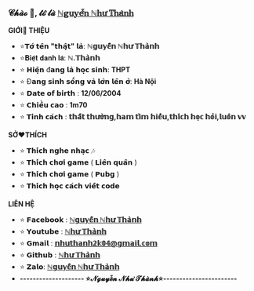 ### 𝓒𝓱𝓪̀𝓸 👋, 𝓽𝓸̛́ 𝓵𝓪̀ [ℕ𝕘𝕦𝕪𝕖̂̃𝕟 ℕ𝕙𝕦̛ 𝕋𝕙𝕒̀𝕟𝕙](https://github.com/kocoten123)
 
 **GIỚI👏 THIỆU**
- ⭐𝗧𝗼̛́ 𝘁𝗲̂𝗻 **"𝘁𝗵𝗮̣̂𝘁"** 𝗹𝗮̀: **ℕ𝕘𝕦𝕪𝕖̂̃𝕟 ℕ𝕙𝕦̛ 𝕋𝕙𝕒̀𝕟𝕙**
- ⭐𝐁𝐢𝐞̣̂𝐭 𝐝𝐚𝐧𝐡 𝐥𝐚̀: **ℕ.𝕋𝕙𝕒̀𝕟𝕙**
- ⭐ 𝗛𝗶𝗲̣̂𝗻 đ𝗮𝗻𝗴 𝗹𝗮̀ 𝗵𝗼̣𝗰 𝘀𝗶𝗻𝗵: **THPT**
- ⭐ Đ𝗮𝗻𝗴 𝘀𝗶𝗻𝗵 𝘀𝗼̂́𝗻𝗴 𝘃𝗮̀ 𝗹𝗼̛́𝗻 𝗹𝗲̂𝗻 𝗼̛̉: **Hà Nội**
- ⭐ 𝗗𝗮𝘁𝗲 𝗼𝗳 𝗯𝗶𝗿𝘁𝗵 : **12/06/2004**
- ⭐ 𝗖𝗵𝗶𝗲̂̀𝘂 𝗰𝗮𝗼 : **1m70**
- ⭐ 𝗧𝗶́𝗻𝗵 𝗰𝗮́𝗰𝗵 : **𝕥𝕙𝕒̂́𝕥 𝕥𝕙𝕦̛𝕠̛̀𝕟𝕘,𝕙𝕒𝕞 𝕥𝕚̀𝕞 𝕙𝕚𝕖̂̉𝕦,𝕥𝕙𝕚́𝕔𝕙 𝕙𝕠̣𝕔 𝕙𝕠̉𝕚,𝕝𝕦𝕠̂𝕟 𝕧𝕧**

**SỞ❤️THÍCH**

- ⭐ 𝗧𝗵𝗶́𝗰𝗵 𝗻𝗴𝗵𝗲 𝗻𝗵𝗮̣𝗰 🎶
- ⭐ 𝗧𝗵𝗶́𝗰𝗵 𝗰𝗵𝗼̛𝗶 𝗴𝗮𝗺𝗲 ( 𝗟𝗶𝗲̂𝗻 𝗾𝘂𝗮̂𝗻 )
- ⭐ 𝗧𝗵𝗶́𝗰𝗵 𝗰𝗵𝗼̛𝗶 𝗴𝗮𝗺𝗲 (  𝗣𝘂𝗯𝗴 )
- ⭐ 𝗧𝗵𝗶́𝗰𝗵 𝗵𝗼̣𝗰 𝗰𝗮́𝗰𝗵 𝘃𝗶𝗲̂́𝘁 𝗰𝗼𝗱𝗲 

**LIÊN HỆ**
- ⭐ 𝗙𝗮𝗰𝗲𝗯𝗼𝗼𝗸 : **[ℕ𝕘𝕦𝕪𝕖̂̃𝕟 ℕ𝕙𝕦̛ 𝕋𝕙𝕒̀𝕟𝕙](https://www.facebook.com/thanhdz.adminbot/)**
- ⭐ 𝗬𝗼𝘂𝘁𝘂𝗯𝗲 : **[ℕ𝕙𝕦̛ 𝕋𝕙𝕒̀𝕟𝕙](https://www.youtube.com/channel/UChZAoSWOmVtVr-ZwP-pT1gg)**
- ⭐ 𝗚𝗺𝗮𝗶𝗹 : **[𝕟𝕙𝕦𝕥𝕙𝕒𝕟𝕙𝟚𝕜𝟘𝟜@𝕘𝕞𝕒𝕚𝕝.𝕔𝕠𝕞](https://gmail.com)**
- ⭐ 𝗚𝗶𝘁𝗵𝘂𝗯 : **[ℕ𝕙𝕦̛ 𝕋𝕙𝕒̀𝕟𝕙](https://github.com/kocoten)**
- ⭐ 𝗭𝗮𝗹𝗼: **[ℕ𝕘𝕦𝕪𝕖̂̃𝕟 ℕ𝕙𝕦̛ 𝕋𝕙𝕒̀𝕟𝕙](0965969086)**
- **-------------------- ⭐𝓝𝓰𝓾𝔂𝓮̂̃𝓷 𝓝𝓱𝓾̛ 𝓣𝓱𝓪̀𝓷𝓱⭐-----------------------**
